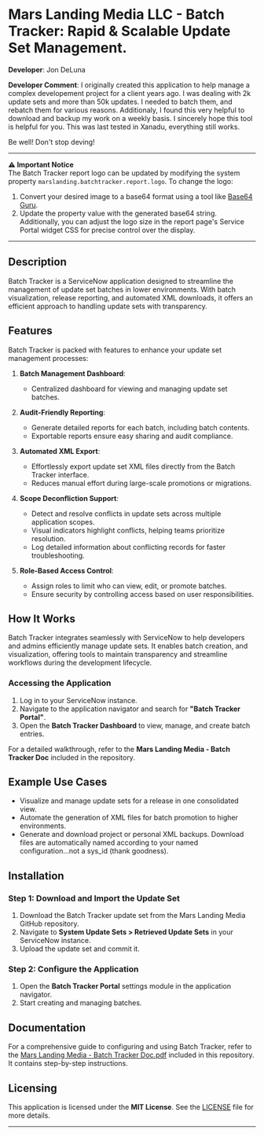 # Mars Landing Media LLC - Batch Tracker: Rapid & Scalable Update Set Management. 

**Developer**: Jon DeLuna  

**Developer Comment**: I originally created this application to help manage a complex developement project for a client years ago. I was dealing with 2k update sets and more than 50k updates. I needed to batch them, and rebatch them for various reasons. Additionaly, I found this very helpful to download and backup my work on a weekly basis. I sincerely hope this tool is helpful for you. This was last tested in Xanadu, everything still works. 

Be well! Don't stop deving!

---

**⚠ Important Notice**  
The Batch Tracker report logo can be updated by modifying the system property `marslanding.batchtracker.report.logo`. To change the logo:  
1. Convert your desired image to a base64 format using a tool like [Base64 Guru](https://base64.guru/converter/encode/image/svg).  
2. Update the property value with the generated base64 string.  
Additionally, you can adjust the logo size in the report page's Service Portal widget CSS for precise control over the display.

---

## Description

Batch Tracker is a ServiceNow application designed to streamline the management of update set batches in lower environments. With batch visualization, release reporting, and automated XML downloads, it offers an efficient approach to handling update sets with transparency.

## Features

Batch Tracker is packed with features to enhance your update set management processes:

1. **Batch Management Dashboard**:  
   - Centralized dashboard for viewing and managing update set batches.  

2. **Audit-Friendly Reporting**:  
   - Generate detailed reports for each batch, including batch contents.  
   - Exportable reports ensure easy sharing and audit compliance.  

3. **Automated XML Export**:  
   - Effortlessly export update set XML files directly from the Batch Tracker interface.  
   - Reduces manual effort during large-scale promotions or migrations.  

4. **Scope Deconfliction Support**:  
   - Detect and resolve conflicts in update sets across multiple application scopes.  
   - Visual indicators highlight conflicts, helping teams prioritize resolution.  
   - Log detailed information about conflicting records for faster troubleshooting.  

7. **Role-Based Access Control**:  
   - Assign roles to limit who can view, edit, or promote batches.  
   - Ensure security by controlling access based on user responsibilities.  


## How It Works

Batch Tracker integrates seamlessly with ServiceNow to help developers and admins efficiently manage update sets. It enables batch creation, and visualization, offering tools to maintain transparency and streamline workflows during the development lifecycle.

### Accessing the Application

1. Log in to your ServiceNow instance.
2. Navigate to the application navigator and search for **"Batch Tracker Portal"**.
3. Open the **Batch Tracker Dashboard** to view, manage, and create batch entries.

For a detailed walkthrough, refer to the **Mars Landing Media - Batch Tracker Doc** included in the repository.

## Example Use Cases

- Visualize and manage update sets for a release in one consolidated view.
- Automate the generation of XML files for batch promotion to higher environments.
- Generate and download project or personal XML backups. Download files are automatically named according to your named configuration...not a sys_id (thank goodness).

## Installation

### Step 1: Download and Import the Update Set
1. Download the Batch Tracker update set from the Mars Landing Media GitHub repository.
2. Navigate to **System Update Sets > Retrieved Update Sets** in your ServiceNow instance.
3. Upload the update set and commit it.

### Step 2: Configure the Application
1. Open the **Batch Tracker Portal** settings module in the application navigator.
2. Start creating and managing batches.

## Documentation

For a comprehensive guide to configuring and using Batch Tracker, refer to the [Mars Landing Media - Batch Tracker Doc.pdf](Mars_Landing_Media_BatchTracker_Doc.pdf) included in this repository. It contains step-by-step instructions.

## Licensing

This application is licensed under the **MIT License**. See the [LICENSE](LICENSE) file for more details.

---


